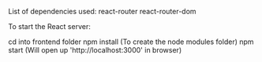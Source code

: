 List of dependencies used:
react-router
react-router-dom

To start the React server:

cd into frontend folder
npm install (To create the node modules folder)
npm start (Will open up 'http://localhost:3000' in browser)

